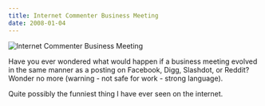 ```yaml
---
title: Internet Commenter Business Meeting
date: 2008-01-04
---
```


![Internet Commenter Business Meeting](https://source.unsplash.com/ZYYS1kapOm8/1600x900)

Have you ever wondered what would happen if a business meeting evolved in the same manner as a posting on Facebook, Digg, Slashdot, or Reddit? Wonder no more (warning - not safe for work - strong language).

Quite possibly the funniest thing I have ever seen on the internet.
